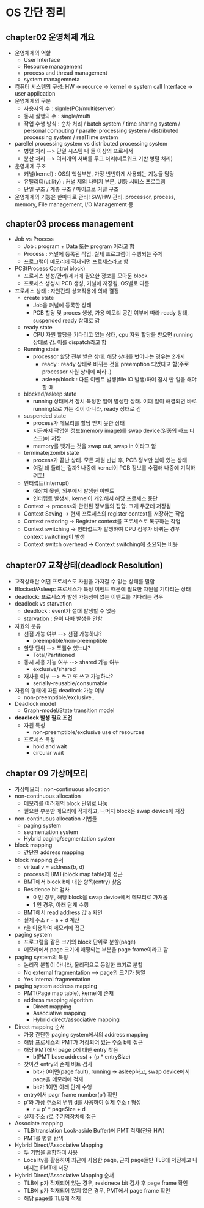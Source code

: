# OS 간단 정리

## chapter02 운영체제 개요
- 운영체제의 역할
  - User Interface
  - Resource management
  - process and thread management
  - system managemneta
- 컴퓨터 시스템의 구성: HW -> reource -> kernel -> system call Interface -> user appilcation
- 운영체제의 구분
  - 사용자의 수 : signle(PC)/multi(server)
  - 동시 실행의 수 : single/multi
  - 작업 수행 방식 : 순차 처리 / batch system / time sharing system / personal computing / parallel processing system / distributed processing system / realTime system
- parellel processing system vs distributed processing system
  - 병렬 처리 --> 단일 시스템 내 둘 이상의 프로세서
  - 분산 처리 --> 여러개의 서버를 두고 처리(네트워크 기반 병렬 처리)
- 운영체제 구조
  - 커널(kernel) : OS의 핵심부분, 가장 빈번하게 사용되는 기능들 담당
  - 유틸리티(utility) : 커널 제외 나머지 부분, UI등 서비스 프로그램
  - 단일 구조 / 계층 구조 / 마이크로 커널 구조 
- 운영체제의 기능은 한마디로 관리! SW/HW 관리. processor, process, memory, File management, I/O Management 등

## chapter03 process management
- Job vs Process
  - Job : program + Data 또는 program 이라고 함
  - Process : 커널에 등록된 작업. 실제 프로그램이 수행되는 주체
  - 프로그램이 메모리에 적재되면 프로세스라고 함
- PCB(Process Control block)
  - 프로세스 생성/관리/제거에 필요한 정보를 모아둔 block
  - 프로세스 생성시 PCB 생성, 커널에 저장됨, OS별로 다름
- 프로세스 상태 : 자원간의 상호작용에 의해 결정
  - create state
    - Job을 커널에 등록한 상태
    - PCB 할당 및 proces 생성, 가용 메모리 공간 여부에 따라 ready 상태, suspended ready 상태로 감
  - ready state
    - CPU 자원 할당을 기다리고 있는 상태, cpu 자원 할당을 받으면 running 상태로 감. 이를 dispatch라고 함
  - Running state 
    - processor 할당 전부 받은 상태. 해당 상태를 벗어나는 경우는 2가지
      - ready  : ready 상태로 바뀌는 것을 preemption 되었다고 함(주로 processor 자원 상태에 따라..)
      - asleep/block : 다른 이벤트 발생(file IO 발생)하여 잠시 딴 일을 해야할 떄
  - blocked/asleep state
    - running 상태에서 잠시 특정한 일이 발생한 상태. 이떄 일이 해결되면 바로 running으로 가는 것이 아니라, ready 상태로 감
  - suspended state
    - process가 메모리를 할당 받지 못한 상태
    - 지금까지 작업한 정보(memory image)를 swap device(일종의 하드 디스크)에 저장
    - memory를 뺏기는 것을 swap out, swap in 이라고 함
  - terminate/zombi state
    - process가 끝난 상태. 모든 자원 반납 후, PCB 정보만 남아 있는 상태
    - 여길 왜 들리는 걸까? 나중에 kernel이 PCB 정보를 수집해 나중에 기억하려고!
  - 인터럽트(interrupt)
    - 예상치 못한, 외부에서 발생한 이벤트
    - 인터럽트 발생시, kernel이 개입해서 해당 프로세스 중단
  - Context -> process와 관련된 정보들의 집합. 크게 두군데 저장됨
  - Context Saving -> 현재 프로세스의 register context를 저장하는 작업
  - Context restoring -> Register context를 프로세스로 복구하는 작업
  - Context switching -> 인터럽트가 발생하여 CPU 점유가 바뀌는 경우 context switching이 발생
  - Context switch overhead -> Context switching에 소요되는 비용


## chapter07 교착상태(deadlock Resolution)
- 교착상태란 어떤 프로세스도 자원을 가져갈 수 없는 상태를 말함
- Blocked/Asleep: 프로세스가 특정 이벤트 때문에 필요한 자원을 기다리는 상태
- deadlock: 프로세스가 발생 가능성이 없는 이벤트를 기다리는 경우  
- deadlock vs starvation
  - deadlock : event가 절대 발생할 수 없음
  - starvation : 운이 나빠 발생을 안함
- 자원의 분류
  - 선점 가능 여부 --> 선점 가능하냐? 
    - preemptible/non-preemptible
  - 할당 단위 --> 쪼갤수 있느냐?
    - Total/Partitioned 
  - 동시 사용 가능 여부 --> shared 가능 여부
    - exclusive/shared 
  - 재사용 여부 --> 쓰고 또 쓰고 가능하냐?
    - serially-reusable/consumable
- 자원의 형태에 따른 deadlock 가능 여부
  - non-preemptible/exclusive..
- Deadlock model
  - Graph-model/State transition model
- <b>deadlock 발생 필요 조건</b>
  - 자원 특성
    - non-preemptible/exclusive use of resources
  - 프로세스 특성
    - hold and wait
    - circular wait    

## chapter 09 가상메모리
- 가상메모리 : non-continuous allocation
- non-continuous allocation
  - 메모리를 여러개의 block 단위로 나눔 
  - 필요한 부분만 메모리에 적재하고, 나머지 block은 swap device에 저장
- non-continuous allocation 기법들
  - paging system 
  - segmentation system
  - Hybrid paging/segmentation system 
- block mapping
  - 간단한 address mapping 
- block mapping 순서
  - virtual v = address(b, d) 
  - process의 BMT(block map table)에 접근
  - BMT에서 block b에 대한 항목(entry) 찾음
  - Residence bit 검사
    - 0 인 경우, 해당 block을 swap device에서 메모리로 가져옴
    - 1 인 경우, 아래 단계 수행
  - BMT에서 read address 값 a 확인
  - 실제 주소 r = a + d 계산
  - r을 이용하여 메모리에 접근   
- paging system
  - 프로그램을 같은 크기의 block 단위로 분할(page)
  - 메모리에서 page 크기에 매핑되는 부분을 page frame이라고 함  
- paging system의 특징
  - 논리적 분할이 아니라, 물리적으로 동일한 크기로 분할
  - No external fragmentation --> page의 크기가 동일
  - Yes internal fragmentation   
- paging system address mapping
  - PMT(Page map table), kernel에 존재 
  - address mapping algorithm
    - Direct mapping
    - Associative mapping
    - Hybrid direct/associative mapping
- Direct mapping 순서
  - 가장 간단한 paging system에서의 address mapping 
  - 해당 프로세스의 PMT가 저장되어 있는 주소 b에 접근
  - 해당 PMT에서 page p에 대한 entry 찾음
    - b(PMT base address) + (p * entrySize)
  - 찾아간 entry의 존재 비트 검사
    - bit가 0이면(page fault), running -> asleep하고, swap device에서 page을 메모리에 적재
    - bit가 1이면 아래 단계 수행
  - entry에서 pagr frame number(p') 확인
  - p'와 가상 주소의 변위 d를 사용하여 실제 주소 r 형성
    - r = p' * pageSize + d
  - 실제 주소 r로 주기억장치에 접근  
- Associate mapping
  - TLB(translation Look-aside Buffer)에 PMT 적재(전용 HW)
  - PMT를 병렬 탐색
- Hybrid Direct/Associative Mapping
  - 두 기법을 혼합하여 사용 
  - Locality를 활용하여 최근에 사용한 page, 근처 page들만 TLB에 저장하고 나머지는 PMT에 저장
- Hybrid Direct/Associative Mapping 순서
  - TLB에 p가 적재되어 있는 경우, residnece bit 검사 후 page frame 확인
  - TLB에 p가 적재되어 있지 않은 경우, PMT에서 page frame 확인
  - 해당 page를 TLB에 적재
